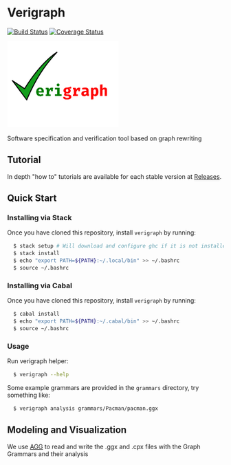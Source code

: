 # Verigraph
[![Build Status](https://travis-ci.org/Verites/verigraph.svg?branch=master)](https://travis-ci.org/Verites/verigraph)
[![Coverage Status](https://coveralls.io/repos/github/Verites/verigraph/badge.svg?branch=master)](https://coveralls.io/github/Verites/verigraph?branch=master)

<img src="./images/Verigraph.png" height="200px"/>

Software specification and verification tool based on graph rewriting

## Tutorial

In depth "how to" tutorials are available for each stable version at [Releases](https://github.com/Verites/verigraph/releases).

## Quick Start

### Installing via Stack

Once you have cloned this repository, install `verigraph` by running:

```bash
  $ stack setup # Will download and configure ghc if it is not installed yet
  $ stack install
  $ echo "export PATH=${PATH}:~/.local/bin" >> ~/.bashrc
  $ source ~/.bashrc
```
### Installing via Cabal

Once you have cloned this repository, install `verigraph` by running:
```bash
  $ cabal install
  $ echo "export PATH=${PATH}:~/.cabal/bin" >> ~/.bashrc
  $ source ~/.bashrc
```

### Usage

Run verigraph helper:
```bash
  $ verigraph --help
```
Some example grammars are provided in the `grammars` directory, try something like:

```bash
  $ verigraph analysis grammars/Pacman/pacman.ggx
```

## Modeling and Visualization

We use [AGG](http://www.user.tu-berlin.de/o.runge/agg/) to read and write the .ggx and .cpx files with the Graph Grammars and their analysis
